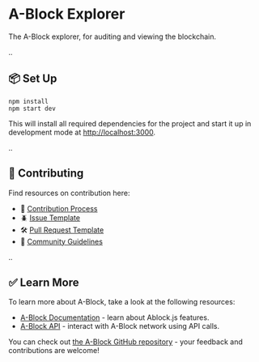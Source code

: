 # A-Block Explorer

The A-Block explorer, for auditing and viewing the blockchain.

..

## 📦 Set Up

```
npm install
npm start dev
```

This will install all required dependencies for the project and start it up in development mode at  [http://localhost:3000](http://localhost:3000). 

..

## 🤝 Contributing

Find resources on contribution here:

- 🧩 [Contribution Process](https://github.com/ABlockOfficial/.github/blob/main/contribution-process/README.md)
- 🪲 [Issue Template](https://github.com/ABlockOfficial/.github/blob/main/issue-template/README.md)
- 🛠️ [Pull Request Template](https://github.com/ABlockOfficial/.github/blob/main/pr-template/README.md)
- 🤝 [Community Guidelines](https://github.com/ABlockOfficial/.github/blob/main/community-guidelines/README.md)

..

## ✅ Learn More

To learn more about A-Block, take a look at the following resources:

- [A-Block Documentation](https://a-block.io/docs) - learn about Ablock.js features.
- [A-Block API](https://a-block.io/docs/api/overview) - interact with A-Block network using API calls.

You can check out [the A-Block GitHub repository](https://github.com/ABlockOfficial) - your feedback and contributions are welcome!
